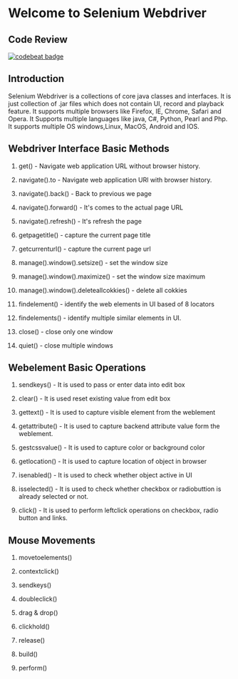 # Welcome to Selenium Webdriver 

## Code Review

<a href="https://codebeat.co/projects/github-com-selenium-auto-selenium-webdriver-master"><img alt="codebeat badge" src="https://codebeat.co/badges/d05e25d6-7a85-4659-bc0a-d2f5eb3d8ffe" /></a>


## Introduction

Selenium Webdriver is a collections of core java classes and interfaces. It is just collection of .jar files which does not contain UI, record and playback feature. It supports multiple browsers like Firefox, IE, Chrome, Safari and Opera. It Supports multiple languages like java, C#, Python, Pearl and Php. It supports multiple OS windows,Linux, MacOS, Android and IOS.  



## Webdriver  Interface Basic Methods


1. get() - Navigate web application URL without browser history.

2. navigate().to - Navigate web application URl with browser history.

3. navigate().back() - Back to previous we page

4. navigate().forward() - It's comes to the actual page URL

5. navigate().refresh() - It's refresh the page  

6. getpagetitle() - capture the current page title 

7. getcurrenturl() - capture the current page url

8. manage().window().setsize() - set the window size

9. manage().window().maximize() - set the window size maximum

10. manage().window().deleteallcokkies() - delete all cokkies

11. findelement() - identify the web elements in UI based of 8 locators

12. findelements() - identify  multiple similar elements in UI.

13. close() - close only one window

14. quiet() - close multiple windows

## Webelement Basic Operations

1. sendkeys() - It is used to pass or enter data into edit box

2. clear() - It is used reset existing value from edit box

3. gettext() - It is used to capture visible element from the weblement

4. getattribute() - It is used to capture backend attribute value form the weblement.

5. gestcssvalue() - It is used to capture color or background color

6. getlocation() - It is used to capture location of object in browser

7. isenabled() - It is used to check whether object active in UI 

8. isselected() - It is used to check whether checkbox or radiobuttion is already selected or not.

9. click() - It is used to perform leftclick operations on checkbox, radio button and links.

## Mouse Movements
1. movetoelements()

2. contextclick()

3. sendkeys()

4. doubleclick()

5. drag & drop()

6. clickhold()

7. release()

8. build()

9. perform()

